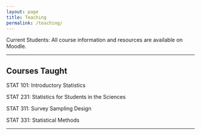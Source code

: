 ```yaml
---
layout: page
title: Teaching
permalink: /teaching/
---
```


Current Students: All course information and resources are available on Moodle.

<hr>

## Courses Taught

STAT 101: Introductory Statistics

STAT 231: Statistics for Students in the Sciences

STAT 311: Survey Sampling Design

STAT 331: Statistical Methods

<hr>

